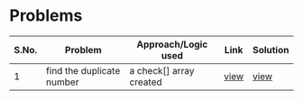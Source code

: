 # Problems

S.No. | Problem | Approach/Logic used | Link | Solution |
------|---------|---------------------|------|----------|
1 | find the duplicate number | a check[] array created | [view](https://leetcode.com/problems/find-the-duplicate-number/) | [view](findDupNum.cpp) 
